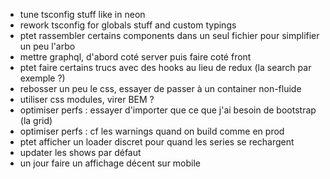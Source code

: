 - tune tsconfig stuff like in neon
- rework tsconfig for globals stuff and custom typings
- ptet rassembler certains components dans un seul fichier pour simplifier un peu l'arbo
- mettre graphql, d'abord coté server puis faire coté front
- ptet faire certains trucs avec des hooks au lieu de redux (la search par exemple ?)
- rebosser un peu le css, essayer de passer à un container non-fluide
- utiliser css modules, virer BEM ?
- optimiser perfs : essayer d'importer que ce que j'ai besoin de bootstrap (la grid)
- optimiser perfs : cf les warnings quand on build comme en prod
- ptet afficher un loader discret pour quand les series se rechargent
- updater les shows par défaut
- un jour faire un affichage décent sur mobile
